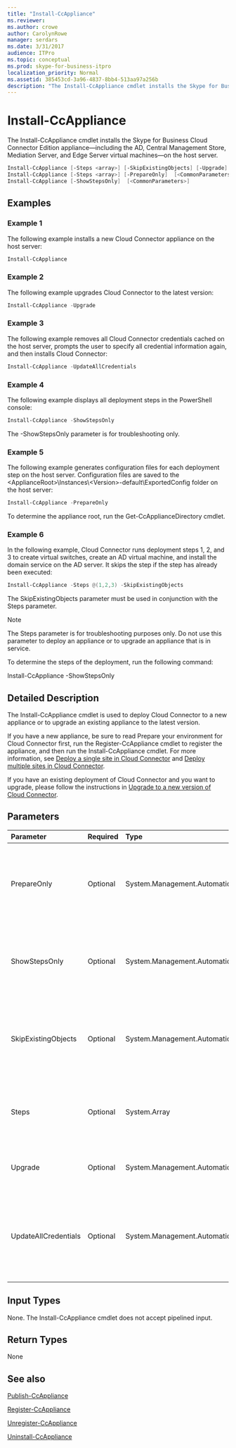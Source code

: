 ```yaml
---
title: "Install-CcAppliance"
ms.reviewer: 
ms.author: crowe
author: CarolynRowe
manager: serdars
ms.date: 3/31/2017
audience: ITPro
ms.topic: conceptual
ms.prod: skype-for-business-itpro
localization_priority: Normal
ms.assetid: 385453cd-3a96-4837-8bb4-513aa97a256b
description: "The Install-CcAppliance cmdlet installs the Skype for Business Cloud Connector Edition appliance—including the AD, Central Management Store, Mediation Server, and Edge Server virtual machines—on the host server."
---
```


# Install-CcAppliance
 
The Install-CcAppliance cmdlet installs the Skype for Business Cloud Connector Edition appliance—including the AD, Central Management Store, Mediation Server, and Edge Server virtual machines—on the host server. 
  
```powershell
Install-CcAppliance [-Steps <array>] [-SkipExistingObjects] [-Upgrade] [-UpdateAllCredentials] [<CommonParameters>]
Install-CcAppliance [-Steps <array>] [-PrepareOnly]  [<CommonParameters>]
Install-CcAppliance [-ShowStepsOnly]  [<CommonParameters>]
```

## Examples
<a name="Examples"> </a>

### Example 1

The following example installs a new Cloud Connector appliance on the host server:
  
```powershell
Install-CcAppliance
```

### Example 2

The following example upgrades Cloud Connector to the latest version:
  
```powershell
Install-CcAppliance -Upgrade
```

### Example 3

The following example removes all Cloud Connector credentials cached on the host server, prompts the user to specify all credential information again, and then installs Cloud Connector:
  
```powershell
Install-CcAppliance -UpdateAllCredentials
```

### Example 4

The following example displays all deployment steps in the PowerShell console:
  
```powershell
Install-CcAppliance -ShowStepsOnly
```

The -ShowStepsOnly parameter is for troubleshooting only.
  
### Example 5

The following example generates configuration files for each deployment step on the host server. Configuration files are saved to the \<ApplianceRoot\>\Instances\\<Version\>-default\ExportedConfig folder on the host server:
  
```powershell
Install-CcAppliance -PrepareOnly
```

To determine the appliance root, run the Get-CcApplianceDirectory cmdlet. 
  
### Example 6

In the following example, Cloud Connector runs deployment steps 1, 2, and 3 to create virtual switches, create an AD virtual machine, and install the domain service on the AD server. It skips the step if the step has already been executed:
  
```powershell
Install-CcAppliance -Steps @(1,2,3) -SkipExistingObjects
```

The SkipExistingObjects parameter must be used in conjunction with the Steps parameter.
  
> [!NOTE]
> The Steps parameter is for troubleshooting purposes only. Do not use this parameter to deploy an appliance or to upgrade an appliance that is in service. 
  
To determine the steps of the deployment, run the following command:
  
Install-CcAppliance -ShowStepsOnly
  
## Detailed Description
<a name="DetailedDescription"> </a>

The Install-CcAppliance cmdlet is used to deploy Cloud Connector to a new appliance or to upgrade an existing appliance to the latest version.
  
If you have a new appliance, be sure to read Prepare your environment for Cloud Connector first, run the Register-CcAppliance cmdlet to register the appliance, and then run the Install-CcAppliance cmdlet. For more information, see [Deploy a single site in Cloud Connector](deploy-a-single-site-in-cloud-connector.md) and [Deploy multiple sites in Cloud Connector](deploy-multiple-sites-in-cloud-connector.md). 
  
If you have an existing deployment of Cloud Connector and you want to upgrade, please follow the instructions in [Upgrade to a new version of Cloud Connector](upgrade-to-a-new-version-of-cloud-connector.md).
  
## Parameters
<a name="DetailedDescription"> </a>

|**Parameter**|**Required**|**Type**|**Description**|
|:-----|:-----|:-----|:-----|
|PrepareOnly  <br/> |Optional  <br/> |System.Management.Automation.SwitchParameter  <br/> | Generate configuration files for each deployment step. This parameter is for troubleshooting only. <br/> |
|ShowStepsOnly  <br/> |Optional  <br/> |System.Management.Automation.SwitchParameter  <br/> |Display deployment step names only. This parameter is for troubleshooting only.  <br/> |
|SkipExistingObjects  <br/> |Optional  <br/> |System.Management.Automation.SwitchParameter  <br/> |This parameter must be used in conjunction with the Steps parameter. This parameter is for troubleshooting only.  <br/> |
|Steps  <br/> |Optional  <br/> |System.Array  <br/> |Run the deployment steps. This parameter is for troubleshooting only.  <br/> |
|Upgrade  <br/> |Optional  <br/> |System.Management.Automation.SwitchParameter  <br/> |Upgrade existing Cloud Connector to the latest version.  <br/> |
|UpdateAllCredentials  <br/> |Optional  <br/> |System.Management.Automation.SwitchParameter  <br/> |Remove all Cloud Connector credentials in the cache. Prompt the user to specify new credential information for the installation.  <br/> |
   
## Input Types
<a name="InputTypes"> </a>

None. The Install-CcAppliance cmdlet does not accept pipelined input.
  
## Return Types
<a name="ReturnTypes"> </a>

None
  
## See also
<a name="ReturnTypes"> </a>

[Publish-CcAppliance](publish-ccappliance.md)
  
[Register-CcAppliance](register-ccappliance.md)
  
[Unregister-CcAppliance](unregister-ccappliance.md)
  
[Uninstall-CcAppliance](uninstall-ccappliance.md)
  


